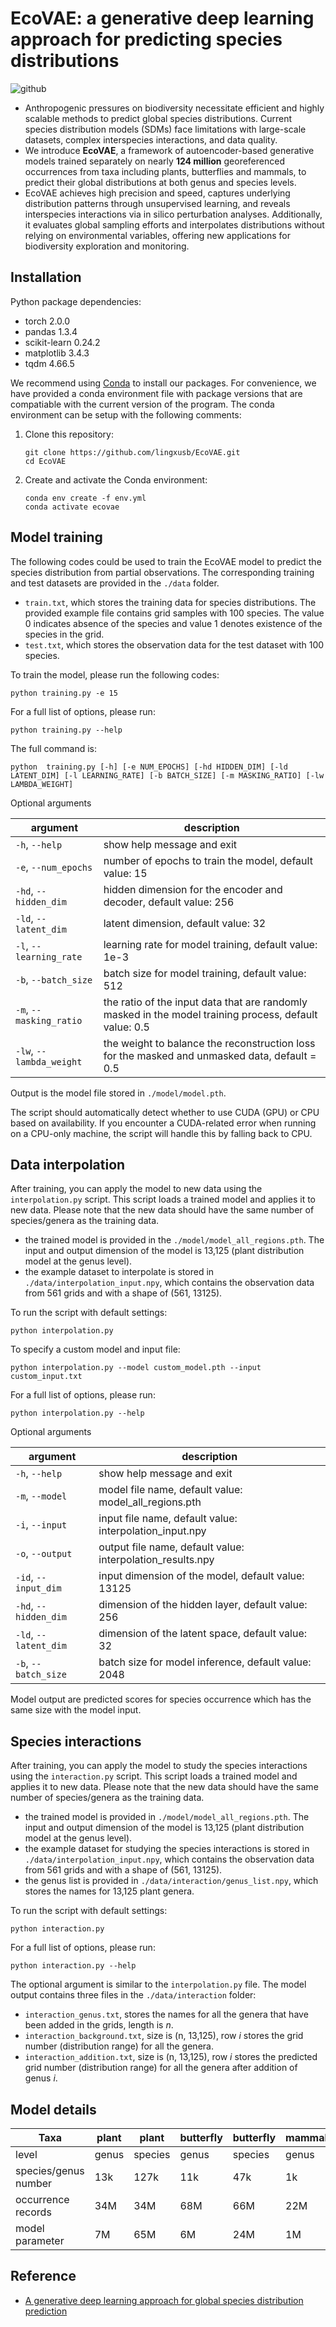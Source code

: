 # EcoVAE: a generative deep learning approach for predicting species distributions
![github](https://github.com/user-attachments/assets/3432b7d5-ddcd-4a62-9639-be4674e05007)


- Anthropogenic pressures on biodiversity necessitate efficient and highly scalable methods to predict global species distributions. Current species distribution models (SDMs) face limitations with large-scale datasets, complex interspecies interactions, and data quality.
- We introduce **EcoVAE**, a framework of autoencoder-based generative models trained separately on nearly **124 million** georeferenced occurrences from taxa including plants, butterflies and mammals, to predict their global distributions at both genus and species levels.
- EcoVAE achieves high precision and speed, captures underlying distribution patterns through unsupervised learning, and reveals interspecies interactions via in silico perturbation analyses. Additionally, it evaluates global sampling efforts and interpolates distributions without relying on environmental variables, offering new applications for biodiversity exploration and monitoring. 


## Installation
Python package dependencies:
- torch 2.0.0
- pandas 1.3.4
- scikit-learn 0.24.2
- matplotlib 3.4.3
- tqdm 4.66.5

We recommend using [Conda](https://docs.conda.io/en/latest/index.html) to install our packages. For convenience, we have provided a conda environment file with package versions that are compatiable with the current version of the program. The conda environment can be setup with the following comments:

1. Clone this repository:
   ```
   git clone https://github.com/lingxusb/EcoVAE.git
   cd EcoVAE
   ```

2. Create and activate the Conda environment:
   ```
   conda env create -f env.yml
   conda activate ecovae
   ```

## Model training

The following codes could be used to train the EcoVAE model to predict the species distribution from partial observations. The corresponding training and test datasets are provided in the ```./data``` folder.

- ```train.txt```, which stores the training data for species distributions. The provided example file contains grid samples with 100 species. The value 0 indicates absence of the species and value 1 denotes existence of the species in the grid.
- ```test.txt```, which stores the observation data for the test dataset with 100 species.


To train the model, please run the following codes:

```
python training.py -e 15
```

For a full list of options, please run:

```
python training.py --help
```
The full command is:
```
python  training.py [-h] [-e NUM_EPOCHS] [-hd HIDDEN_DIM] [-ld LATENT_DIM] [-l LEARNING_RATE] [-b BATCH_SIZE] [-m MASKING_RATIO] [-lw LAMBDA_WEIGHT]
```

Optional arguments

| argument | description |
| ------------- | ------------- |
| ```-h```, ```--help```  | show help message and exit  |
|  ```-e```, ```--num_epochs```| number of epochs to train the model, default value: 15  |
| ```-hd```, ```--hidden_dim```| hidden dimension for the encoder and decoder, default value: 256  |
| ```-ld```, ```--latent_dim``` | latent dimension, default value: 32  |
| ```-l```, ```--learning_rate``` | learning rate for model training, default value: 1e-3 |
| ```-b```, ```--batch_size``` | batch size for model training, default value: 512  |
| ```-m```, ```--masking_ratio``` | the ratio of the input data that are randomly masked in the model training process, default value: 0.5 |
| ```-lw```, ```--lambda_weight``` | the weight to balance the reconstruction loss for the masked and unmasked data, default = 0.5  |

Output is the model file stored in ```./model/model.pth```.

The script should automatically detect whether to use CUDA (GPU) or CPU based on availability. If you encounter a CUDA-related error when running on a CPU-only machine, the script will handle this by falling back to CPU.

## Data interpolation

After training, you can apply the model to new data using the `interpolation.py` script. This script loads a trained model and applies it to new data. Please note that the new data should have the same number of species/genera as the training data.

- the trained model is provided in the ```./model/model_all_regions.pth```. The input and output dimension of the model is 13,125 (plant distribution model at the genus level).
- the example dataset to interpolate is stored in ```./data/interpolation_input.npy```, which contains the observation data from 561 grids and with a shape of (561, 13125).


To run the script with default settings:

```
python interpolation.py
```

To specify a custom model and input file:

```
python interpolation.py --model custom_model.pth --input custom_input.txt
```
For a full list of options, please run:

```
python interpolation.py --help
```

Optional arguments

| argument | description |
| ------------- | ------------- |
| ```-h```, ```--help```  | show help message and exit  |
|  ```-m```, ```--model```| model file name, default value: model_all_regions.pth  |
| ```-i```, ```--input```| input file name, default value: interpolation_input.npy  |
| ```-o```, ```--output``` | output file name, default value: interpolation_results.npy  |
| ```-id```, ```--input_dim``` | input dimension of the model, default value: 13125 |
| ```-hd```, ```--hidden_dim``` | dimension of the hidden layer, default value: 256  |
| ```-ld```, ```--latent_dim``` | dimension of the latent space, default value: 32 |
| ```-b```, ```--batch_size``` | batch size for model inference, default value: 2048  |

Model output are predicted scores for species occurrence which has the same size with the model input.
## Species interactions
After training, you can apply the model to study the species interactions using the `interaction.py` script. This script loads a trained model and applies it to new data. Please note that the new data should have the same number of species/genera as the training data.

- the trained model is provided in ```./model/model_all_regions.pth```. The input and output dimension of the model is 13,125 (plant distribution model at the genus level).
- the example dataset for studying the species interactions is stored in ```./data/interpolation_input.npy```, which contains the observation data from 561 grids and with a shape of (561, 13125).
- the genus list is provided in ```./data/interaction/genus_list.npy```, which stores the names for 13,125 plant genera.

To run the script with default settings:

```
python interaction.py
```

For a full list of options, please run:

```
python interaction.py --help
```

The optional argument is similar to the ```interpolation.py``` file. The model output contains three files in the ```./data/interaction``` folder:
- ```interaction_genus.txt```, stores the names for all the genera that have been added in the grids,  length is *n*.
- ```interaction_background.txt```, size is (n, 13,125), row *i* stores the grid number (distribution range) for all the genera.
- ```interaction_addition.txt```, size is (n, 13,125), row *i* stores the predicted grid number (distribution range) for all the genera after addition of genus *i*.

## Model details
| Taxa      | plant | plant |butterfly |butterfly |mammal |mammal  |
|-----------|-------|---------|-------|---------|-------|---------|
|  level         | genus |  species  | genus |  species      | genus |  species      |
| species/genus number | 13k | 127k | 11k | 47k | 1k | 5k |
| occurrence records   | 34M | 34M  | 68M  | 66M  | 22M | 21M |
| model parameter | 7M | 65M | 6M | 24M | 1M | 3M |

## Reference
- [A generative deep learning approach for global species distribution prediction](https://www.biorxiv.org/content/10.1101/2024.12.10.627845v1)
